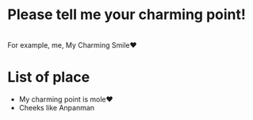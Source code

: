 # Please tell me your charming point!

</br >
For example, me, My Charming Smile❤️

# List of place
- My charming point is mole❤️
- Cheeks like Anpanman
